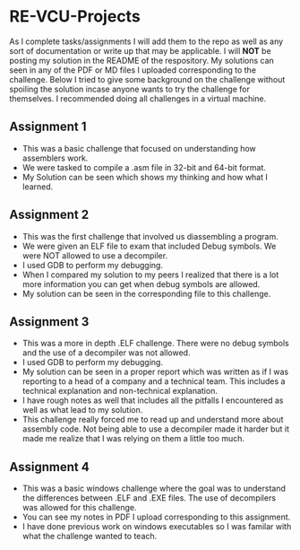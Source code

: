 # RE-VCU-Projects
As I complete tasks/assignments I will add them to the repo as well as any sort of documentation or write up that may be applicable. I will **NOT** be posting my solution in the README of the respository. My solutions can seen in any of the PDF or MD files I uploaded corresponding to the challenge. Below I tried to give some background on the challenge without spoiling the solution incase anyone wants to try the challenge for themselves. I recommended doing all challenges in a virtual machine.

## Assignment 1
- This was a basic challenge that focused on understanding how assemblers work.
- We were tasked to compile a .asm file in 32-bit and 64-bit format.
- My Solution can be seen which shows my thinking and how what I learned.
  
## Assignment 2
- This was the first challenge that involved us diassembling a program.
- We were given an ELF file to exam that included Debug symbols. We were NOT allowed to use a decompiler.
- I used GDB to perform my debugging.
- When I compared my solution to my peers I realized that there is a lot more information you can get when debug symbols are allowed.
- My solution can be seen in the corresponding file to this challenge.

## Assignment 3
- This was a more in depth .ELF challenge. There were no debug symbols and the use of a decompiler was not allowed.
- I used GDB to perform my debugging.
- My solution can be seen in a proper report which was written as if I was reporting to a head of a company and a technical team. This includes a technical explanation and non-technical explanation.
- I have rough notes as well that includes all the pitfalls I encountered as well as what lead to my solution.
- This challenge really forced me to read up and understand more about assembly code. Not being able to use a decompiler made it harder but it made me realize that I was relying on them a little too much.

## Assignment 4
- This was a basic windows challenge where the goal was to understand the differences between .ELF and .EXE files. The use of decompilers was allowed for this challenge.
- You can see my notes in PDF I upload corresponding to this assignment.
- I have done previous work on windows executables so I was familar with what the challenge wanted to teach.
